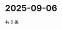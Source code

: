# 2025-09-06

共 0 条

<!-- BEGIN ZHIHUQUESTIONS -->
<!-- 最后更新时间 Sat Sep 06 2025 01:09:35 GMT+0800 (China Standard Time) -->

<!-- END ZHIHUQUESTIONS -->
